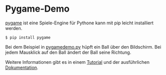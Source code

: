 # Pygame-Demo

[pygame](http://pygame.org/) ist eine Spiele-Engine für Pythone kann mit pip 
leicht installiert werden. 

    $ pip install pygame

Bei dem Beispiel in [pygamedemo.py](pygamedemo.py) hüpft ein Ball über den Bildschirm. 
Bei jedem Mausklick auf den Ball ändert der Ball seine Richtung.

Weitere Informationen gibt es in einem 
[Tutorial](http://pygame.org/docs/tut/PygameIntro.html) und der ausführlichen
[Dokumentation](https://www.pygame.org/docs/).
